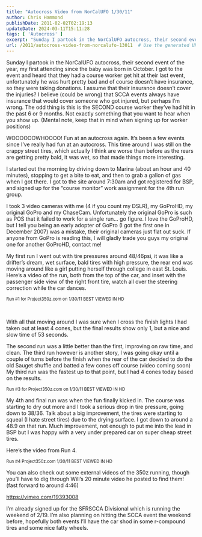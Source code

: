 ```yaml
---
title: "Autocross Video from NorCalUFO 1/30/11"
author: Chris Hammond
publishDate: 2011-02-02T02:19:13
updateDate: 2024-03-11T15:11:28
tags: [ 'Autocross' ]
excerpt: "Sunday I partook in the NorCalUFO autocross, their second event of the year, my first attending since the baby was born in October. I got to the event and heard that they had a course worker get hit at their last event, unfortunately he was hurt pretty bad and of course doesn’t have insurance, so they were taking donations. I assume that their insurance doesn’t cover the injuries? I believe (could be wrong) that SCCA events always have insurance that would cover someone who got injured, but perhaps I’m wrong. The odd thing is this is the SECOND course worker they’ve had hit in the past 6 or 9 months. Not exactly something that you want to hear when you show up. (Mental note, keep that in mind when signing up for worker positions)  WOOOOOOWHOOOO! Fun at an autocross again. It’s been a few events since I’ve really had fun at an autocross. This time around I was still on the crappy street tires, which actually I think are worse than before as the rears are getting pretty bald, it was wet, so that made things more interesting."
url: /2011/autocross-video-from-norcalufo-13011  # Use the generated URL with year
---
```

<p>Sunday I partook in the NorCalUFO autocross, their second event of the year, my first attending since the baby was born in October. I got to the event and heard that they had a course worker get hit at their last event, unfortunately he was hurt pretty bad and of course doesn’t have insurance, so they were taking donations. I assume that their insurance doesn’t cover the injuries? I believe (could be wrong) that SCCA events always have insurance that would cover someone who got injured, but perhaps I’m wrong. The odd thing is this is the SECOND course worker they’ve had hit in the past 6 or 9 months. Not exactly something that you want to hear when you show up. (Mental note, keep that in mind when signing up for worker positions)</p>  <p>WOOOOOOWHOOOO! Fun at an autocross again. It’s been a few events since I’ve really had fun at an autocross. This time around I was still on the crappy street tires, which actually I think are worse than before as the rears are getting pretty bald, it was wet, so that made things more interesting.</p>  <p>I started out the morning by driving down to Marina (about an hour and 40 minutes), stopping to get a bite to eat, and then to grab a gallon of gas when I got there. I got to the site around 7:30am and got registered for BSP, and signed up for the “course monitor” work assignment for the 4th run group.</p>  <p>I took 3 video cameras with me (4 if you count my DSLR), my GoProHD, my original GoPro and my ChaseCam. Unfortunately the original GoPro is such as POS that it failed to work for a single run… go figure. I love the GoProHD, but I tell you being an early adopter of GoPro (I got the first one in December 2007) was a mistake, their original cameras just flat out suck. If anyone from GoPro is reading this, I will gladly trade you guys my original one for another GoProHD, contact me!</p>  <p>My first run I went out with tire pressures around 48/46psi, it was like a drifter’s dream, wet surface, bald tires with high pressure, the rear end was moving around like a girl putting herself through college in east St. Louis. Here’s a video of the run, both from the top of the car, and inset with the passenger side view of the right front tire, watch all over the steering correction while the car dances.</p>  <div style="padding-bottom: 0px; margin: 0px; padding-left: 0px; padding-right: 0px; display: inline; float: none; padding-top: 0px" id="scid:5737277B-5D6D-4f48-ABFC-DD9C333F4C5D:fd1e2d43-f6f7-44da-bf1d-9da13f237801" class="wlWriterEditableSmartContent"><div id="9543b44a-b7f4-41e7-a478-acbcdd1022ac" style="margin: 0px; padding: 0px; display: inline;"><div><a href="https://www.youtube.com/watch?v=zjCFiWwO6GA&amp;feature=youtube_gdata_player" target="_new"><img src="https://www.project350z.com/Portals/4/PublishThumbnails/Windows-Live-Writer/Autocross-Video-from-13011_13493/videoce295b8c8fbb.jpg" style="border-style: none" galleryimg="no" onload="var downlevelDiv = document.getElementById('9543b44a-b7f4-41e7-a478-acbcdd1022ac'); downlevelDiv.innerHTML = &quot;&lt;div&gt;&lt;object width=\&quot;734\&quot; height=\&quot;411\&quot;&gt;&lt;param name=\&quot;movie\&quot; value=\&quot;https://www.youtube.com/v/zjCFiWwO6GA?hl=en&amp;hd=1\&quot;&gt;&lt;\/param&gt;&lt;embed src=\&quot;https://www.youtube.com/v/zjCFiWwO6GA?hl=en&amp;hd=1\&quot; type=\&quot;application/x-shockwave-flash\&quot; width=\&quot;734\&quot; height=\&quot;411\&quot;&gt;&lt;\/embed&gt;&lt;\/object&gt;&lt;\/div&gt;&quot;;" alt=""></a></div></div><div style="width:734px;clear:both;font-size:.8em">Run #1 for Project350z.com on 1/30/11 BEST VIEWED IN HD</div></div>  <p>&#160;</p>  <p>With all that moving around I was sure when I cross the finish lights I had taken out at least 4 cones, but the final results show only 1, but a nice and slow time of 53 seconds.</p>  <p>The second run was a little better than the first, improving on raw time, and clean. The third run however is another story, I was going okay until a couple of turns before the finish when the rear of the car decided to do the old Sauget shuffle and batted a few cones off course (video coming soon) My third run was the fastest up to that point, but I had 4 cones today based on the results.</p>  <div style="padding-bottom: 0px; margin: 0px; padding-left: 0px; padding-right: 0px; display: inline; float: none; padding-top: 0px" id="scid:5737277B-5D6D-4f48-ABFC-DD9C333F4C5D:ca8d6810-195d-4a99-a187-79e4e29b212c" class="wlWriterEditableSmartContent"><div id="547183ec-da84-40d3-9d85-bbe055fd40b1" style="margin: 0px; padding: 0px; display: inline;"><div><a href="https://www.youtube.com/watch?v=3Xq9NICjUJA&amp;feature=youtube_gdata_player" target="_new"><img src="https://www.project350z.com/Portals/4/PublishThumbnails/Windows-Live-Writer/Autocross-Video-from-13011_13493/video30047205e2eb.jpg" style="border-style: none" galleryimg="no" onload="var downlevelDiv = document.getElementById('547183ec-da84-40d3-9d85-bbe055fd40b1'); downlevelDiv.innerHTML = &quot;&lt;div&gt;&lt;object width=\&quot;733\&quot; height=\&quot;412\&quot;&gt;&lt;param name=\&quot;movie\&quot; value=\&quot;https://www.youtube.com/v/3Xq9NICjUJA?hl=en&amp;hd=1\&quot;&gt;&lt;\/param&gt;&lt;embed src=\&quot;https://www.youtube.com/v/3Xq9NICjUJA?hl=en&amp;hd=1\&quot; type=\&quot;application/x-shockwave-flash\&quot; width=\&quot;733\&quot; height=\&quot;412\&quot;&gt;&lt;\/embed&gt;&lt;\/object&gt;&lt;\/div&gt;&quot;;" alt=""></a></div></div><div style="width:733px;clear:both;font-size:.8em">Run #3 for Project350z.com on 1/30/11 BEST VIEWED IN HD</div></div>  <p>My 4th and final run was when the fun finally kicked in. The course was starting to dry out more and I took a serious drop in tire pressure, going down to 38/36. Talk about a big improvement, the tires were starting to squeal (I hate street tires) due to the drying surface. I got down to around a 48.9 on that run. Much improvement, not enough to put me into the lead in BSP but I was happy with a very under prepared car on super cheap street tires.</p>  <p>Here’s the video from Run 4.</p>  <div style="padding-bottom: 0px; margin: 0px; padding-left: 0px; padding-right: 0px; display: inline; float: none; padding-top: 0px" id="scid:5737277B-5D6D-4f48-ABFC-DD9C333F4C5D:65bb3cab-8ee2-4ebf-b35a-c9fe41bfff7d" class="wlWriterEditableSmartContent"><div id="aaf05418-8f8c-4936-b3d6-be96430fa35b" style="margin: 0px; padding: 0px; display: inline;"><div><a href="https://www.youtube.com/watch?v=59p2nYz4qj0&amp;feature=youtube_gdata_player" target="_new"><img src="https://www.project350z.com/Portals/4/PublishThumbnails/Windows-Live-Writer/Autocross-Video-from-13011_13493/video885c646ae156.jpg" style="border-style: none" galleryimg="no" onload="var downlevelDiv = document.getElementById('aaf05418-8f8c-4936-b3d6-be96430fa35b'); downlevelDiv.innerHTML = &quot;&lt;div&gt;&lt;object width=\&quot;729\&quot; height=\&quot;409\&quot;&gt;&lt;param name=\&quot;movie\&quot; value=\&quot;https://www.youtube.com/v/59p2nYz4qj0?hl=en&amp;hd=1\&quot;&gt;&lt;\/param&gt;&lt;embed src=\&quot;https://www.youtube.com/v/59p2nYz4qj0?hl=en&amp;hd=1\&quot; type=\&quot;application/x-shockwave-flash\&quot; width=\&quot;729\&quot; height=\&quot;409\&quot;&gt;&lt;\/embed&gt;&lt;\/object&gt;&lt;\/div&gt;&quot;;" alt=""></a></div></div><div style="width:729px;clear:both;font-size:.8em">Run #4 Project350z.com 1/30/11 BEST VIEWED IN HD</div></div>  <p>You can also check out some external videos of the 350z running, though you’ll have to dig through Will’s 20 minute video he posted to find them! (fast forward to around 4:46)</p>  <p><a href="https://vimeo.com/19393008">https://vimeo.com/19393008</a></p>  <p>I’m already signed up for the SFRSCCA Divisional which is running the weekend of 2/19. I’m also planning on hitting the SCCA event the weekend before, hopefully both events I’ll have the car shod in some r-compound tires and some nice fatty wheels.</p>
